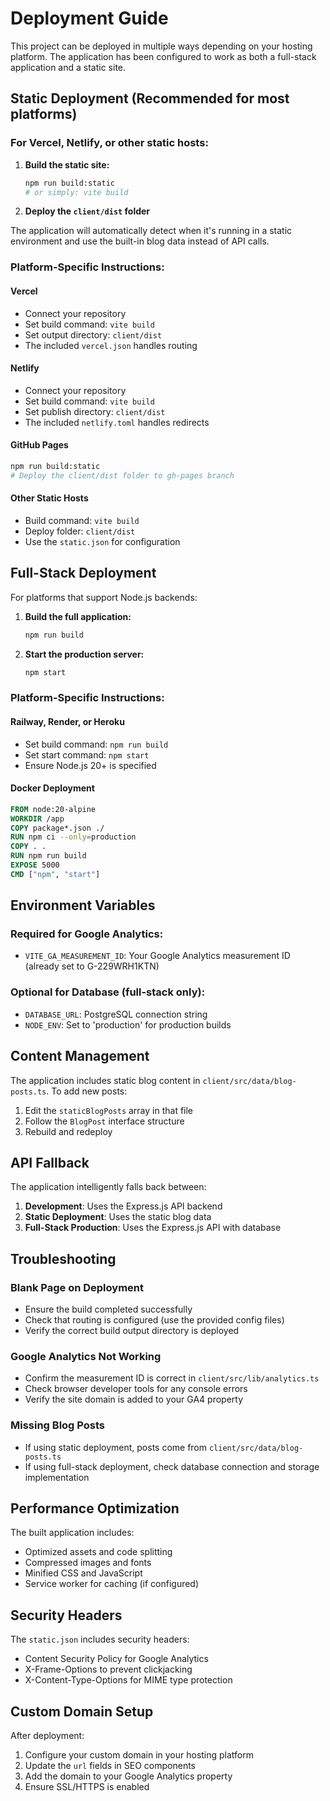 # Deployment Guide

This project can be deployed in multiple ways depending on your hosting platform. The application has been configured to work as both a full-stack application and a static site.

## Static Deployment (Recommended for most platforms)

### For Vercel, Netlify, or other static hosts:

1. **Build the static site:**
   ```bash
   npm run build:static
   # or simply: vite build
   ```

2. **Deploy the `client/dist` folder**

The application will automatically detect when it's running in a static environment and use the built-in blog data instead of API calls.

### Platform-Specific Instructions:

#### Vercel
- Connect your repository
- Set build command: `vite build`
- Set output directory: `client/dist`
- The included `vercel.json` handles routing

#### Netlify
- Connect your repository  
- Set build command: `vite build`
- Set publish directory: `client/dist`
- The included `netlify.toml` handles redirects

#### GitHub Pages
```bash
npm run build:static
# Deploy the client/dist folder to gh-pages branch
```

#### Other Static Hosts
- Build command: `vite build`
- Deploy folder: `client/dist`
- Use the `static.json` for configuration

## Full-Stack Deployment

For platforms that support Node.js backends:

1. **Build the full application:**
   ```bash
   npm run build
   ```

2. **Start the production server:**
   ```bash
   npm start
   ```

### Platform-Specific Instructions:

#### Railway, Render, or Heroku
- Set build command: `npm run build`
- Set start command: `npm start`
- Ensure Node.js 20+ is specified

#### Docker Deployment
```dockerfile
FROM node:20-alpine
WORKDIR /app
COPY package*.json ./
RUN npm ci --only=production
COPY . .
RUN npm run build
EXPOSE 5000
CMD ["npm", "start"]
```

## Environment Variables

### Required for Google Analytics:
- `VITE_GA_MEASUREMENT_ID`: Your Google Analytics measurement ID (already set to G-229WRH1KTN)

### Optional for Database (full-stack only):
- `DATABASE_URL`: PostgreSQL connection string
- `NODE_ENV`: Set to 'production' for production builds

## Content Management

The application includes static blog content in `client/src/data/blog-posts.ts`. To add new posts:

1. Edit the `staticBlogPosts` array in that file
2. Follow the `BlogPost` interface structure
3. Rebuild and redeploy

## API Fallback

The application intelligently falls back between:
1. **Development**: Uses the Express.js API backend
2. **Static Deployment**: Uses the static blog data
3. **Full-Stack Production**: Uses the Express.js API with database

## Troubleshooting

### Blank Page on Deployment
- Ensure the build completed successfully
- Check that routing is configured (use the provided config files)
- Verify the correct build output directory is deployed

### Google Analytics Not Working
- Confirm the measurement ID is correct in `client/src/lib/analytics.ts`
- Check browser developer tools for any console errors
- Verify the site domain is added to your GA4 property

### Missing Blog Posts
- If using static deployment, posts come from `client/src/data/blog-posts.ts`
- If using full-stack deployment, check database connection and storage implementation

## Performance Optimization

The built application includes:
- Optimized assets and code splitting
- Compressed images and fonts
- Minified CSS and JavaScript
- Service worker for caching (if configured)

## Security Headers

The `static.json` includes security headers:
- Content Security Policy for Google Analytics
- X-Frame-Options to prevent clickjacking
- X-Content-Type-Options for MIME type protection

## Custom Domain Setup

After deployment:
1. Configure your custom domain in your hosting platform
2. Update the `url` fields in SEO components
3. Add the domain to your Google Analytics property
4. Ensure SSL/HTTPS is enabled